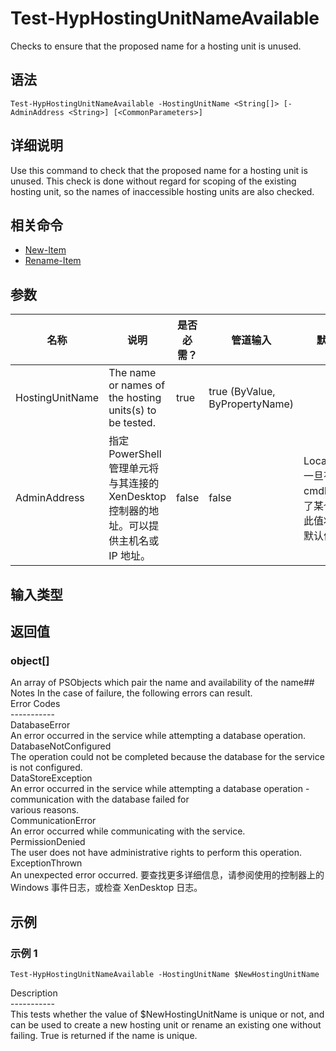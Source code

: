 # Test-HypHostingUnitNameAvailable

Checks to ensure that the proposed name for a hosting unit is unused.

## 语法

    Test-HypHostingUnitNameAvailable -HostingUnitName <String[]> [-AdminAddress <String>] [<CommonParameters>]
    

## 详细说明

Use this command to check that the proposed name for a hosting unit is unused. This check is done without regard for scoping of the existing hosting unit, so the names of inaccessible hosting units are also checked.

## 相关命令

- [New-Item](New-Item.html)
- [Rename-Item](Rename-Item.html)

## 参数

| 名称              | 说明                                                         | 是否必需？ | 管道输入                           | 默认值                                   |
| --------------- | ---------------------------------------------------------- | ----- | ------------------------------ | ------------------------------------- |
| HostingUnitName | The name or names of the hosting units(s) to be tested.    | true  | true (ByValue, ByPropertyName) |                                       |
| AdminAddress    | 指定 PowerShell 管理单元将与其连接的 XenDesktop 控制器的地址。可以提供主机名或 IP 地址。 | false | false                          | Localhost。一旦有 cmdlet 提供了某个值，此值将变为默认值。 |

## 输入类型

### 

## 返回值

### object[]

An array of PSObjects which pair the name and availability of the name## Notes In the case of failure, the following errors can result.  
Error Codes  
\---\---\-----  
DatabaseError  
An error occurred in the service while attempting a database operation.  
DatabaseNotConfigured  
The operation could not be completed because the database for the service is not configured.  
DataStoreException  
An error occurred in the service while attempting a database operation - communication with the database failed for  
various reasons.  
CommunicationError  
An error occurred while communicating with the service.  
PermissionDenied  
The user does not have administrative rights to perform this operation.  
ExceptionThrown  
An unexpected error occurred. 要查找更多详细信息，请参阅使用的控制器上的 Windows 事件日志，或检查 XenDesktop 日志。

## 示例

### 示例 1

    Test-HypHostingUnitNameAvailable -HostingUnitName $NewHostingUnitName
    

Description  
\---\---\-----  
This tests whether the value of $NewHostingUnitName is unique or not, and can be used to create a new hosting unit or rename an existing one without failing. True is returned if the name is unique.